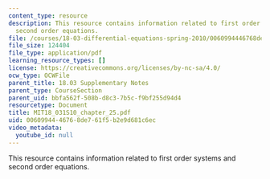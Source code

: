 ```yaml
---
content_type: resource
description: This resource contains information related to first order systems and
  second order equations.
file: /courses/18-03-differential-equations-spring-2010/0060994446768de761f5b2e9d681c6ec_MIT18_031S10_chapter_25.pdf
file_size: 124404
file_type: application/pdf
learning_resource_types: []
license: https://creativecommons.org/licenses/by-nc-sa/4.0/
ocw_type: OCWFile
parent_title: 18.03 Supplementary Notes
parent_type: CourseSection
parent_uid: bbfa562f-508b-d8c3-7b5c-f9bf255d94d4
resourcetype: Document
title: MIT18_031S10_chapter_25.pdf
uid: 00609944-4676-8de7-61f5-b2e9d681c6ec
video_metadata:
  youtube_id: null
---
```

This resource contains information related to first order systems and second order equations.
